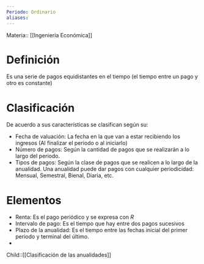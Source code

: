 ```yaml
---
Periodo: Ordinario
aliases:
---
```

Materia:: [[Ingeniería Económica]]
# Definición 
Es una serie de pagos equidistantes en el tiempo (el tiempo entre un pago y otro es constante)

# Clasificación 
De acuerdo a sus características se clasifican según su: 
- Fecha de valuación: La fecha en la que van a estar recibiendo los ingresos (Al finalizar el periodo o al iniciarlo)
- Número de pagos: Según la cantidad de pagos que se realizarán a lo largo del periodo. 
- Tipos de pagos: Según la clase de pagos que se realicen a lo largo de la anualidad. 
Una anualidad puede dar pagos con cualquier periodicidad: Mensual, Semestral, Bienal, Diaria, etc. 

# Elementos 
- Renta: Es el pago periódico y se expresa con $R$ 
- Intervalo de pago: Es el tiempo que hay entre dos pagos sucesivos
- Plazo de la anualidad: Es el tiempo entre las fechas inicial del primer periodo y terminal del último. 
- 

Child::[[Clasificación de las anualidades]]
